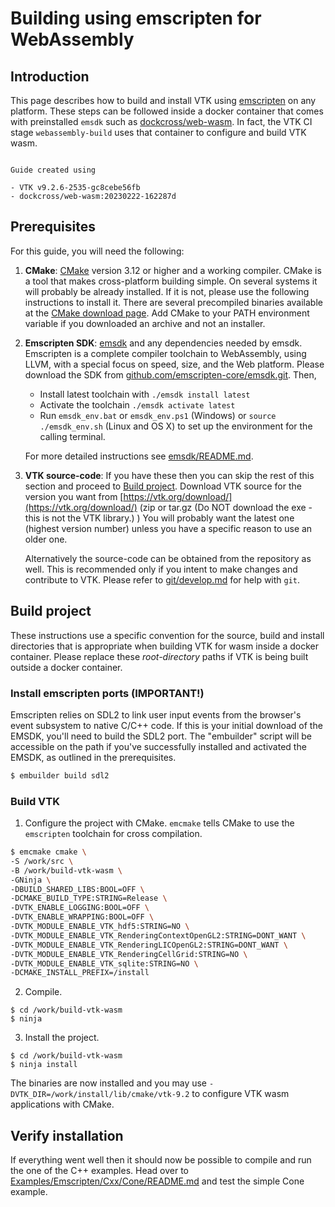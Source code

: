 # Building using emscripten for WebAssembly

## Introduction

This page describes how to build and install VTK using [emscripten](https://emscripten.org) on any platform.
These steps can be followed inside a docker container that comes with preinstalled `emsdk` such as
[dockcross/web-wasm](https://hub.docker.com/r/dockcross/web-wasm). In fact, the VTK CI stage `webassembly-build`
uses that container to configure and build VTK wasm.

```{note}

Guide created using

- VTK v9.2.6-2535-gc8cebe56fb
- dockcross/web-wasm:20230222-162287d
```

## Prerequisites

For this guide, you will need the following:

1. **CMake**: [CMake](http://www.cmake.org/) version 3.12 or higher and a
  working compiler. CMake is a tool that makes cross-platform building simple.
  On several systems it will probably be already installed. If it is not,
  please use the following instructions to install it.  There are several
  precompiled binaries available at the [CMake download page](https://cmake.org/download/).
  Add CMake to your PATH environment variable if you downloaded an archive and not an installer.

2. **Emscripten SDK**: [emsdk](https://github.com/emscripten-core/emsdk) and
   any dependencies needed by emsdk.  Emscripten is a complete compiler toolchain
   to WebAssembly, using LLVM, with a special focus on speed, size, and the Web
   platform.  Please download the SDK from
   [github.com/emscripten-core/emsdk.git](https://github.com/emscripten-core/emsdk). Then,

   - Install latest toolchain with `./emsdk install latest`
   - Activate the toolchain `./emsdk activate latest`
   - Run `emsdk_env.bat` or `emsdk_env.ps1` (Windows) or `source ./emsdk_env.sh` (Linux and OS X) to set up the environment for the calling terminal.

   For more detailed instructions see  [emsdk/README.md](https://github.com/emscripten-core/emsdk#readme).

3. **VTK source-code**: If you have these then you can skip the rest of this section and proceed to [Build project](#build-project).
   Download VTK source for the version you want from
   [https://vtk.org/download/](https://vtk.org/download/)  (zip or tar.gz (Do
   NOT download the exe - this is not the VTK library.) ) You will probably
   want the latest one (highest version number) unless you have a specific
   reason to use an older one.

   Alternatively the source-code can be obtained from the repository as well.
   This is recommended only if you intent to make changes and contribute to
   VTK. Please refer to [git/develop.md](../developers_guide/git/develop.md) for help with `git`.

## Build project

These instructions use a specific convention for the source, build and install directories that is appropriate when building VTK for wasm inside
a docker container. Please replace these _root-directory_ paths if VTK is being built outside a docker container.

### Install emscripten ports (IMPORTANT!)

Emscripten relies on SDL2 to link user input events from the browser's event subsystem to native C/C++ code. If this is your initial download of the EMSDK, you'll need to build the SDL2 port. The "embuilder" script will be accessible on the path if you've successfully installed and activated the EMSDK, as outlined in the prerequisites.

```bash
$ embuilder build sdl2
```

### Build VTK

1. Configure the project with CMake. `emcmake` tells CMake to use the `emscripten` toolchain for cross compilation.

```bash
$ emcmake cmake \
-S /work/src \
-B /work/build-vtk-wasm \
-GNinja \
-DBUILD_SHARED_LIBS:BOOL=OFF \
-DCMAKE_BUILD_TYPE:STRING=Release \
-DVTK_ENABLE_LOGGING:BOOL=OFF \
-DVTK_ENABLE_WRAPPING:BOOL=OFF \
-DVTK_MODULE_ENABLE_VTK_hdf5:STRING=NO \
-DVTK_MODULE_ENABLE_VTK_RenderingContextOpenGL2:STRING=DONT_WANT \
-DVTK_MODULE_ENABLE_VTK_RenderingLICOpenGL2:STRING=DONT_WANT \
-DVTK_MODULE_ENABLE_VTK_RenderingCellGrid:STRING=NO \
-DVTK_MODULE_ENABLE_VTK_sqlite:STRING=NO \
-DCMAKE_INSTALL_PREFIX=/install
```

2. Compile.

```
$ cd /work/build-vtk-wasm
$ ninja
```

3. Install the project.

```
$ cd /work/build-vtk-wasm
$ ninja install
```

The binaries are now installed and you may use `-DVTK_DIR=/work/install/lib/cmake/vtk-9.2` to configure VTK wasm applications with CMake.

## Verify installation

If everything went well then it should now be possible to compile and run the one of the C++ examples.
Head over to [Examples/Emscripten/Cxx/Cone/README.md](https://gitlab.kitware.com/vtk/vtk/-/blob/master/Examples/Emscripten/Cxx/Cone/README.md)
and test the simple Cone example.
